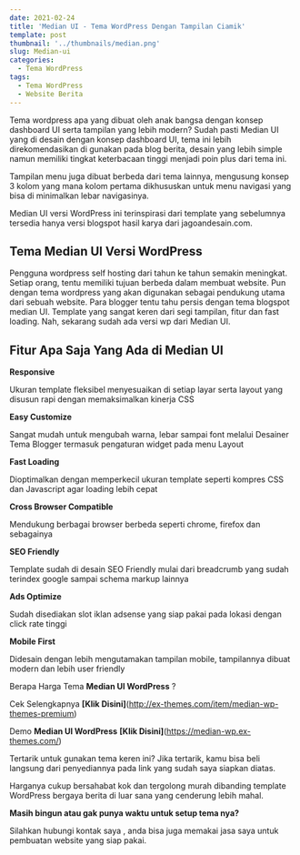 ```yaml
---
date: 2021-02-24
title: 'Median UI - Tema WordPress Dengan Tampilan Ciamik'
template: post
thumbnail: '../thumbnails/median.png'
slug: Median-ui
categories:
  - Tema WordPress
tags:
  - Tema WordPress
  - Website Berita
---
```


Tema wordpress apa yang dibuat oleh anak bangsa dengan konsep dashboard UI serta tampilan yang lebih modern? Sudah pasti Median UI yang di desain dengan konsep dashboard UI, tema ini lebih direkomendasikan di gunakan pada blog berita, desain yang lebih simple namun memiliki tingkat keterbacaan tinggi menjadi poin plus dari tema ini.


Tampilan menu juga dibuat berbeda dari tema lainnya, mengusung konsep 3 kolom yang mana kolom pertama dikhususkan untuk menu navigasi yang bisa di minimalkan lebar navigasinya.


Median UI versi WordPress ini terinspirasi dari template yang sebelumnya tersedia hanya versi blogspot hasil karya dari jagoandesain.com.


## Tema Median UI Versi WordPress
Pengguna wordpress self hosting dari tahun ke tahun semakin meningkat. Setiap orang, tentu memiliki tujuan berbeda dalam membuat website. Pun dengan tema wordpress yang akan digunakan sebagai pendukung utama dari sebuah website.
Para blogger tentu tahu persis dengan tema blogspot median UI. Template yang sangat keren dari segi tampilan, fitur dan fast loading. Nah, sekarang sudah ada versi wp dari Median UI.

## Fitur Apa Saja Yang Ada di Median UI

**Responsive**


Ukuran template fleksibel menyesuaikan di setiap layar serta layout yang disusun rapi dengan memaksimalkan kinerja CSS

**Easy Customize**


Sangat mudah untuk mengubah warna, lebar sampai font melalui Desainer Tema Blogger termasuk pengaturan widget pada menu Layout

**Fast Loading**


Dioptimalkan dengan memperkecil ukuran template seperti kompres CSS dan Javascript agar loading lebih cepat

**Cross Browser Compatible**


Mendukung berbagai browser berbeda seperti chrome, firefox dan sebagainya

**SEO Friendly**


Template sudah di desain SEO Friendly mulai dari breadcrumb yang sudah terindex google sampai schema markup lainnya

**Ads Optimize**


Sudah disediakan slot iklan adsense yang siap pakai pada lokasi dengan click rate tinggi

**Mobile First**


Didesain dengan lebih mengutamakan tampilan mobile, tampilannya dibuat modern dan lebih user friendly

Berapa Harga Tema **Median UI WordPress** ?


Cek Selengkapnya **[Klik Disini]**(http://ex-themes.com/item/median-wp-themes-premium)

Demo **Median UI WordPress** **[Klik Disini]**(https://median-wp.ex-themes.com/)

Tertarik untuk gunakan tema keren ini? Jika tertarik, kamu bisa beli langsung dari penyediannya pada link yang sudah saya siapkan diatas.


Harganya cukup bersahabat kok dan tergolong murah dibanding template WordPress bergaya berita di luar sana yang cenderung lebih mahal.


**Masih bingun atau gak punya waktu untuk setup tema nya?**


Silahkan hubungi kontak saya , anda bisa juga memakai jasa saya untuk pembuatan website yang siap pakai.
